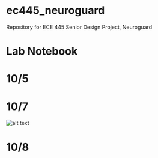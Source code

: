# ec445_neuroguard
Repository for ECE 445 Senior Design Project, Neuroguard

# Lab Notebook
# 10/5



# 10/7
![alt text](https://github.com/alexkrejca/ec445_neuroguard/blob/main/ECU_monitor/CA307CED-BB05-4447-AFBC-ABEADE43702E.png "ECU Monitor V1")
# 10/8
